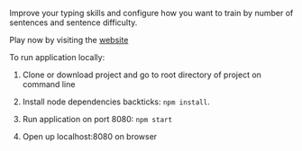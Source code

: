 Improve your typing skills and configure how you want to train by number of sentences and sentence difficulty. 

Play now by visiting the [website](https://just-my-type-game.herokuapp.com/index.html)

To run application locally:

1. Clone or download project and go to root directory of project on command line

2. Install node dependencies backticks: `npm install`.

3. Run application on port 8080: `npm start`

4. Open up localhost:8080 on browser

